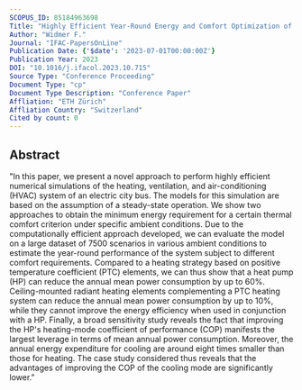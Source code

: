 ```yaml
---
SCOPUS_ID: 85184963698
Title: "Highly Efficient Year-Round Energy and Comfort Optimization of HVAC Systems in Electric City Buses"
Author: "Widmer F."
Journal: "IFAC-PapersOnLine"
Publication Date: {'$date': '2023-07-01T00:00:00Z'}
Publication Year: 2023
DOI: "10.1016/j.ifacol.2023.10.715"
Source Type: "Conference Proceeding"
Document Type: "cp"
Document Type Description: "Conference Paper"
Affliation: "ETH Zürich"
Affliation Country: "Switzerland"
Cited by count: 0
---
```


## Abstract
"In this paper, we present a novel approach to perform highly efficient numerical simulations of the heating, ventilation, and air-conditioning (HVAC) system of an electric city bus. The models for this simulation are based on the assumption of a steady-state operation. We show two approaches to obtain the minimum energy requirement for a certain thermal comfort criterion under specific ambient conditions. Due to the computationally efficient approach developed, we can evaluate the model on a large dataset of 7500 scenarios in various ambient conditions to estimate the year-round performance of the system subject to different comfort requirements. Compared to a heating strategy based on positive temperature coefficient (PTC) elements, we can thus show that a heat pump (HP) can reduce the annual mean power consumption by up to 60%. Ceiling-mounted radiant heating elements complementing a PTC heating system can reduce the annual mean power consumption by up to 10%, while they cannot improve the energy efficiency when used in conjunction with a HP. Finally, a broad sensitivity study reveals the fact that improving the HP's heating-mode coefficient of performance (COP) manifests the largest leverage in terms of mean annual power consumption. Moreover, the annual energy expenditure for cooling are around eight times smaller than those for heating. The case study considered thus reveals that the advantages of improving the COP of the cooling mode are significantly lower."
